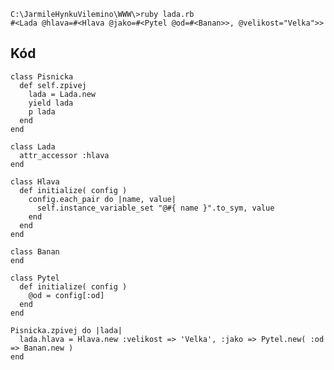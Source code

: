     C:\JarmileHynkuVilemino\WWW\>ruby lada.rb
    #<Lada @hlava=#<Hlava @jako=#<Pytel @od=#<Banan>>, @velikost="Velka">>

## Kód

    class Pisnicka
      def self.zpivej
        lada = Lada.new
        yield lada
        p lada
      end
    end

    class Lada
      attr_accessor :hlava
    end

    class Hlava
      def initialize( config )
        config.each_pair do |name, value|
          self.instance_variable_set "@#{ name }".to_sym, value
        end
      end
    end

    class Banan
    end

    class Pytel
      def initialize( config )
        @od = config[:od]
      end
    end

    Pisnicka.zpivej do |lada|
      lada.hlava = Hlava.new :velikost => 'Velka', :jako => Pytel.new( :od => Banan.new )
    end
